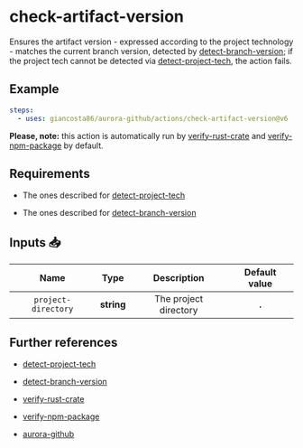 # check-artifact-version

Ensures the artifact version - expressed according to the project technology - matches the current branch version, detected by [detect-branch-version](../detect-branch-version/README.md); if the project tech cannot be detected via [detect-project-tech](../detect-project-tech/README.md), the action fails.

## Example

```yaml
steps:
  - uses: giancosta86/aurora-github/actions/check-artifact-version@v6
```

**Please, note:** this action is automatically run by [verify-rust-crate](../verify-rust-crate/README.md) and [verify-npm-package](../verify-npm-package/README.md) by default.

## Requirements

- The ones described for [detect-project-tech](../detect-project-tech/README.md)

- The ones described for [detect-branch-version](../detect-branch-version/README.md)

## Inputs 📥

|        Name         |    Type    |      Description      | Default value |
| :-----------------: | :--------: | :-------------------: | :-----------: |
| `project-directory` | **string** | The project directory |     **.**     |

## Further references

- [detect-project-tech](../detect-project-tech/README.md)

- [detect-branch-version](../detect-branch-version/README.md)

- [verify-rust-crate](../verify-rust-crate/README.md)

- [verify-npm-package](../verify-npm-package/README.md)

- [aurora-github](../../README.md)
